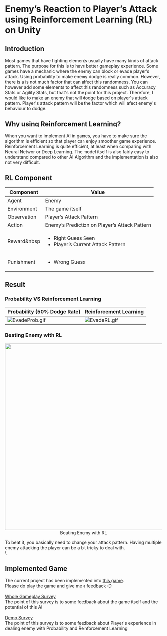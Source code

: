 # Enemy’s Reaction to Player’s Attack using Reinforcement Learning (RL) on Unity

## Introduction
Most games that have fighting elements usually have many kinds of attack pattern. The purpose for this is to have better gameplay experience. Some games have a mechanic where the enemy can block or evade player’s attack.
Using probability to make enemy dodge is really common. However, there is a is not much factor that can affect this randomness. You can however add some elements to affect this randomness such as Accuracy Stats or Agility Stats, but that's not the point for this project. Therefore, I would like to make an enemy that will dodge based on player's attack pattern. Player's attack pattern will be the factor which will afect enemy's behaviour to dodge.

## Why using Reinforcement Learning?
When you want to implement AI in games, you have to make sure the algorithm is efficient so that player can enjoy smoother game experience. Reinforcement Learning is quite efficient, at least when comparing with Neural Networ or Deep Learning. The model itself is also fairly easy to understand compared to other AI Algorithm and the implementation is also not very difficult.

## RL Component
| Component | Value |
| ------------- | ------------- |
| Agent | Enemy |
| Environment | The game itself |
| Observation | Player’s Attack Pattern |
| Action | Enemy’s Prediction on Player’s Attack Pattern |
| Reward&nbsp | <ul><li>Right Guess Seen</li><li>Player’s Current Attack Pattern</li></ul> |
| Punishment | <ul><li>Wrong Guess</li></ul> |

## Result
### Probability VS Reinforcement Learning
| Probability (50% Dodge Rate) | Reinforcement Learning |
| ------------- | ------------- |
| ![EvadeProb.gif](https://user-images.githubusercontent.com/55189926/183035363-bce456f8-fb01-4121-9ea2-7be428e3334e.gif) | ![EvadeRL.gif](https://user-images.githubusercontent.com/55189926/183035363-bce456f8-fb01-4121-9ea2-7be428e3334e.gif) |

### Beating Enemy with RL
<p align="center">
  <img src="https://user-images.githubusercontent.com/55189926/183040957-6b352cac-7009-460d-90d1-0f3e330c6f3f.gif" width="600"/>
  <br>Beating Enemy with RL
</p>

To beat it, you basically need to change your attack pattern. Having multiple enemy attacking the player can be a bit tricky to deal with. \
\
## Implemented Game
The current project has been implemented into [this game](https://ddxc.itch.io/cast-adrift). \
Please do play the game and give me a feedback :D\
\
[Whole Gameplay Survey](https://docs.google.com/forms/d/e/1FAIpQLSdPrMlgVyMLtYsSZxoEeweOj6HHWeITi5zHHFQzjYldSUzDiQ/viewform?usp=sf_link) \
The point of this survey is to some feedback about the game itself and the potential of this AI \
\
[Demo Survey](https://docs.google.com/forms/d/e/1FAIpQLSc3aiyv5_a9jXxK8tPbOusDVrYd_GJ9tMSrb-ueMoAthF1zlA/viewform?usp=sf_link) \
The point of this survey is to some feedback about Player's experience in dealing enemy with Probability and Reinforcement Learning
